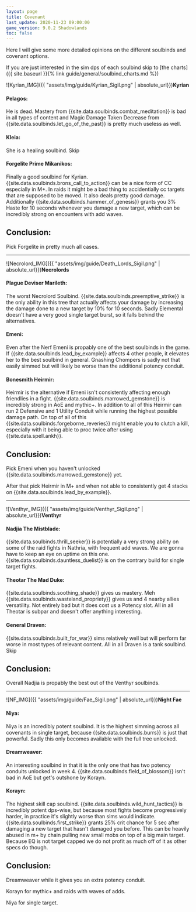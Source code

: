 ```yaml
---
layout: page
title: Covenant
last_update: 2020-11-23 09:00:00
game_version: 9.0.2 Shadowlands
toc: false
---
```


Here I will give some more detailed opinions on the different soulbinds and covenant options.

If you are just interested in the sim dps of each soulbind skip to [the charts]({{ site.baseurl }}{% link guide/general/soulbind_charts.md %})

![Kyrian_IMG]({{ "assets/img/guide/Kyrian_Sigil.png" | absolute_url}})__Kyrian__

#### Pelagos: 
He is dead.
Mastery from {{site.data.soulbinds.combat_meditation}} is bad in all types of content and Magic Damage Taken Decrease from {{site.data.soulbinds.let_go_of_the_past}} is pretty much useless as well.

#### Kleia:
She is a healing soulbind.
Skip

#### Forgelite Prime Mikanikos:
Finally a good soulbind for Kyrian.
{{site.data.soulbinds.brons_call_to_action}} can be a nice form of CC especially in M+. In raids it might be a bad thing to accidentially cc targets that are supposed to be moved.
It also deals pretty good damage.
Additionally {{site.data.soulbinds.hammer_of_genesis}} grants you 3% Haste for 10 seconds whenever you damage a new target, which can be incredibly strong on encounters with add waves.

## Conclusion:
Pick Forgelite in pretty much all cases.

---

![Necrolord_IMG]({{ "assets/img/guide/Death_Lords_Sigil.png" | absolute_url}})__Necrolords__

#### Plague Deviser Marileth:
The worst Necrolord Soulbind.
{{site.data.soulbinds.preemptive_strike}} is the only ability in this tree that actually affects your damage by increasing the damage done to a new target by 10% for 10 seconds.
Sadly Elemental doesn't have a very good single target burst, so it falls behind the alternatives.

#### Emeni:
Even after the Nerf Emeni is propably one of the best soulbinds in the game.
If {{site.data.soulbinds.lead_by_example}} affects 4 other people, it elevates her to the best soulbind in general. 
Gnashing Chompers is sadly not that easily simmed but will likely be worse than the additional potency conduit.

#### Bonesmith Heirmir:
Heirmir is the alternative if Emeni isn't consistently affecting enough friendlies in a fight.
{{site.data.soulbinds.marrowed_gemstone}} is incredibly strong in AoE and mythic+.
In addition to all of this Heirmir can run 2 Defensive and 1 Utility Conduit while running the highest possible damage path.
On top of all of this {{site.data.soulbinds.forgeborne_reveries}} might enable you to clutch a kill, especially with it being able to proc twice after using  {{site.data.spell.ankh}}.


## Conclusion:

Pick Emeni when you haven't unlocked {{site.data.soulbinds.marrowed_gemstone}} yet.

After that pick Heirmir in M+ and when not able to consistently get 4 stacks on {{site.data.soulbinds.lead_by_example}}.  

---


![Venthyr_IMG]({{ "assets/img/guide/Venthyr_Sigil.png" | absolute_url}})__Venthyr__

#### Nadjia The Mistblade:

{{site.data.soulbinds.thrill_seeker}} is potentially a very strong ability on some of the raid fights in Nathria, with frequent add waves.
We are gonna have to keep an eye on uptime on this one.
{{site.data.soulbinds.dauntless_duelist}} is on the contrary build for single target fights.


#### Theotar The Mad Duke:

{{site.data.soulbinds.soothing_shade}} gives us mastery. Meh
{{site.data.soulbinds.wasteland_propriety}} gives us and 4 nearby allies versatility. Not entirely bad but it does cost us a Potency slot.
All in all Theotar is subpar and doesn't offer anything interesting.


#### General Draven:

{{site.data.soulbinds.built_for_war}} sims relatively well but will perform far worse in most types of relevant content.
All in all Draven is a tank soulbind.
Skip


## Conclusion: 

Overall Nadjia is propably the best out of the Venthyr soulbinds.

---

![NF_IMG]({{ "assets/img/guide/Fae_Sigil.png" | absolute_url}})__Night Fae__

#### Niya:

Niya is an incredibly potent soulbind.
It is the highest simming across all covenants in single target, because {{site.data.soulbinds.burrs}} is just that powerful.
Sadly this only becomes available with the full tree unlocked.

#### Dreamweaver:

An interesting soulbind in that it is the only one that has two potency conduits unlocked in week 4.
{{site.data.soulbinds.field_of_blossom}} isn't bad in AoE but get's outshone by Korayn.

#### Korayn:

The highest skill cap soulbind.
{{site.data.soulbinds.wild_hunt_tactics}} is incredibly potent dps-wise, but because most fights become progressively harder, in practice it's slightly worse than sims would indicate.
{{site.data.soulbinds.first_strike}} grants 25% crit chance for 5 sec after damaging a new target that hasn't damaged you before.
This can be heavily abused in m+ by chain pulling new small mobs on top of a big main target.
Because EQ is not target capped we do not profit as much off of it as other specs do though.

## Conclusion:
Dreamweaver while it gives you an extra potency conduit.

Korayn for mythic+ and raids with waves of adds.

Niya for single target.